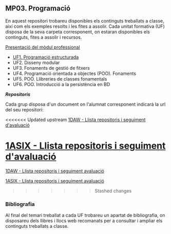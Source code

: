 ## MP03. Programació

En aquest repositori trobareu disponibles els continguts treballats a classe, així com els exemples resolts i les fites a assolir.
Cada unitat formativa (UF) disposa de la seva carpeta corresponent, on estaran disponibles els continguts, fites a assolir i recursos.

[Presentació del mòdul professional](M03.PG.Presentacio.pdf)

- [UF1. Programació estructurada](UF1/prog_estruc.md)
- UF2. Disseny modular
- UF3. Fonaments de gestió de fitxers
- UF4. Programació orientada a objectes (POO). Fonaments
- UF5. POO. Llibreries de classes fonamentals
- UF6. POO. Introducció a la persistència en BD

**_Repositoris_**

Cada grup disposa d'un document on l'alumnat corresponent indicarà la url del seu repositori:

<<<<<<< Updated upstream
[1DAW - Llista repositoris i seguiment d'avaluació](https://docs.google.com/spreadsheets/d/1XJOxnXtz5m1X-f1Fxt0QpCeBM6_AtLzsJlz-oqbClb8/edit?usp=sharing)

[1ASIX - Llista repositoris i seguiment d'avaluació](https://docs.google.com/spreadsheets/d/1j7XtjpuM-7QjDaFm-y2LEeBQlqRKtfQaICCveF0QqNA/edit?usp=sharing)
=======
[1DAW - Llista repositoris i seguiment avaluació](https://docs.google.com/spreadsheets/d/1XJOxnXtz5m1X-f1Fxt0QpCeBM6_AtLzsJlz-oqbClb8/edit?usp=sharing)

[1ASIX - Llista repositoris i seguiment avaluació](https://docs.google.com/spreadsheets/d/1j7XtjpuM-7QjDaFm-y2LEeBQlqRKtfQaICCveF0QqNA/edit?usp=sharing)
>>>>>>> Stashed changes

### Bibliografia

Al final del temari treballat a cada UF trobareu un apartat de bibliografia, on disposareu dels llibres i llocs web recomanats per a consultar i ampliar els continguts treballats a classe. 
